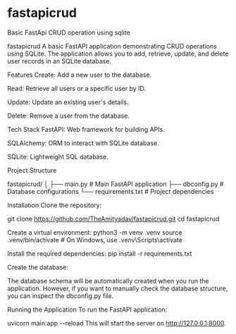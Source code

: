 # fastapicrud
Basic FastApi CRUD operation using sqlite

fastapicrud
A basic FastAPI application demonstrating CRUD operations using SQLite. The application allows you to add, retrieve, update, and delete user records in an SQLite database.

Features
Create: Add a new user to the database.

Read: Retrieve all users or a specific user by ID.

Update: Update an existing user's details.

Delete: Remove a user from the database.

Tech Stack
FastAPI: Web framework for building APIs.

SQLAlchemy: ORM to interact with SQLite database.

SQLite: Lightweight SQL database.

Project Structure

fastapicrud/
│
├── main.py               # Main FastAPI application
├── dbconfig.py           # Database configurations
└── requirements.txt      # Project dependencies

Installation
Clone the repository:

git clone https://github.com/TheAmityadav/fastapicrud.git
cd fastapicrud

Create a virtual environment:
python3 -m venv .venv
source .venv/bin/activate  # On Windows, use .venv\Scripts\activate

Install the required dependencies:
pip install -r requirements.txt

Create the database:

The database schema will be automatically created when you run the application. However, if you want to manually check the database structure, you can inspect the dbconfig.py file.

Running the Application
To run the FastAPI application:

uvicorn main:app --reload
This will start the server on http://127.0.0.1:8000.